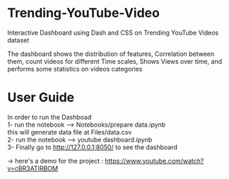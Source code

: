 # Trending-YouTube-Video
Interactive Dashboard using Dash and CSS on Trending YouTube Videos dataset

The dashboard shows the distribution of features, Correlation between them, count videos for different Time scales, Shows Views over time, and performs some statistics on videos categories

# User Guide
In order to run the Dashboad <br>
1- run the notebook  --> Notebooks/prepare data.ipynb <br>
this will generate data file at Files/data.csv <br>
2- run the notebook  --> youtube dashboard.ipynb <br>
3- Finally go to http://127.0.0.1:8050/ to see the dashboard <br>

-> here's a demo for the project : https://www.youtube.com/watch?v=cBR3ATIRBOM
